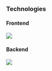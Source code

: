 ### Technologies

#### Frontend

![](https://img.shields.io/badge/React-informational?style=flat&logo=React&logoColor=white&color=61DAFB)

#### Backend

![](https://img.shields.io/badge/NodeJS-informational?style=flat&logo=Node.js&logoColor=white&color=339933)


<!--
**sinansubasi95/sinansubasi95** is a ✨ _special_ ✨ repository because its `README.md` (this file) appears on your GitHub profile.

Here are some ideas to get you started:

- 🔭 I’m currently working on ...
- 🌱 I’m currently learning ...
- 👯 I’m looking to collaborate on ...
- 🤔 I’m looking for help with ...
- 💬 Ask me about ...
- 📫 How to reach me: ...
- 😄 Pronouns: ...
- ⚡ Fun fact: ...
-->
